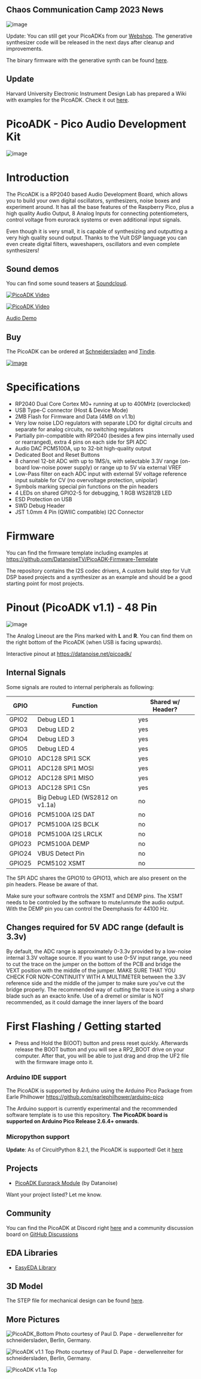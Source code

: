 ## Chaos Communication Camp 2023 News
![image](https://github.com/DatanoiseTV/PicoADK-Hardware/assets/6614616/30dfcad6-0982-495d-9aab-b6aa91c250c4)

Update: You can still get your PicoADKs from our [Webshop](https://shop.datanoise.org).
The generative synthesizer code will be released in the next days after cleanup and improvements.

The binary firmware with the generative synth can be found [here](https://drive.google.com/drive/folders/1Jn0zohJbr8nEFEMbxhBMfcaeF9Sd0cPG?usp=drive_link).

## Update

Harvard University Electronic Instrument Design Lab has prepared a Wiki with examples for the PicoADK.
Check it out [here](https://wiki.harvard.edu/confluence/display/ESHOP/PicoADK).

# PicoADK - Pico Audio Development Kit

![image](https://user-images.githubusercontent.com/6614616/221370659-aa833624-9984-4085-a3ed-c0e76640e920.png)

# Introduction
The PicoADK is a RP2040 based Audio Development Board, which allows you to build your own digital oscillators, synthesizers, noise boxes and experiment around. It has all the base features of the Raspberry Pico, plus a high quality Audio Output, 8 Analog Inputs for connecting potentiometers, control voltage from eurorack systems or even additional input signals.

Even though it is very small, it is capable of synthesizing and outputting a very high quality sound output.
Thanks to the Vult DSP language you can even create digital filters, waveshapers, oscillators and even complete synthesizers!

## Sound demos

You can find some sound teasers at [Soundcloud](https://soundcloud.com/datanoisebln).

[![PicoADK Video](http://img.youtube.com/vi/Of5W7NF73aU/0.jpg)](http://www.youtube.com/watch?v=Of5W7NF73aU "PicoADK Video")


[![PicoADK Video](http://img.youtube.com/vi/cAB-Xt0ou-U/0.jpg)]([http://www.youtube.com/watch?v=cAB-Xt0ou-U](https://www.instagram.com/p/Cpf4ViBDxPq/) "PicoADK Video")

[Audio Demo](https://www.instagram.com/p/Cpf4ViBDxPq/)

## Buy

The PicoADK can be ordered at [Schneidersladen](https://schneidersladen.de/de/datanoise-picoadk) and [Tindie](https://www.tindie.com/products/datanoisetv/picoadk-pico-audio-development-kit/).

[![image](https://user-images.githubusercontent.com/6614616/208098584-522e602e-c4b3-4fa6-95e5-9adad6390e22.png)](https://www.tindie.com/products/datanoisetv/picoadk-pico-audio-development-kit/)


# Specifications
* RP2040 Dual Core Cortex M0+ running at up to 400MHz (overclocked)
* USB Type-C connector (Host & Device Mode)
* 2MB Flash for Firmware and Data (4MB on v1.1b)
* Very low noise LDO regulators with separate LDO for digital circuits and separate for analog circuits, no switching regulators
* Partially pin-compatible with RP2040 (besides a few pins internally used or rearranged), extra 4 pins on each side for SPI ADC
* Audio DAC PCM5100A, up to 32-bit high-quality output
* Dedicated Boot and Reset Buttons
* 8 channel 12-bit ADC with up to 1MS/s, with selectable 3.3V range (on-board low-noise power supply) or range up to 5V via external VREF
* Low-Pass filter on each ADC input with external 5V voltage reference input suitable for CV (no overvoltage protection, unipolar)
* Symbols marking special pin functions on the pin headers
* 4 LEDs on shared GPIO2-5 for debugging, 1 RGB WS2812B LED
* ESD Protection on USB
* SWD Debug Header
* JST 1.0mm 4 Pin (QWIIC compatible) I2C Connector

# Firmware

You can find the firmware template including examples at https://github.com/DatanoiseTV/PicoADK-Firmware-Template

The repository contains the I2S codec drivers, A custom build step for Vult DSP based projects and a synthesizer as an example and should be a good starting point for most projects.

# Pinout (PicoADK v1.1) - 48 Pin

![image](https://user-images.githubusercontent.com/6614616/198907086-aaeb9831-ceb2-4acc-8242-45671ba2a3fd.png)

The Analog Lineout are the Pins marked with **L** and **R**. You can find them on the right bottom
of the PicoADK (when USB is facing upwards).

Interactive pinout at https://datanoise.net/picoadk/

## Internal Signals

Some signals are routed to internal peripherals as following:

| GPIO          | Function              | Shared w/ Header?   |
| ------------- | --------------------- | ------------------- |
| GPIO2         | Debug LED 1           | yes                 |
| GPIO3         | Debug LED 2           | yes                 |
| GPIO4         | Debug LED 3           | yes                 |
| GPIO5         | Debug LED 4           | yes                 |
| GPIO10        | ADC128 SPI1 SCK       | yes                 |
| GPIO11        | ADC128 SPI1 MOSI      | yes                 |
| GPIO12        | ADC128 SPI1 MISO      | yes                 |
| GPIO13        | ADC128 SPI1 CSn       | yes                 |
| GPIO15        | Big Debug LED (WS2812 on v1.1a) | no                  |
| GPIO16        | PCM5100A I2S DAT      | no                  |
| GPIO17        | PCM5100A I2S BCLK     | no                  |
| GPIO18        | PCM5100A I2S LRCLK    | no                  |
| GPIO23        | PCM5100A DEMP         | no                  |
| GPIO24        | VBUS Detect Pin       | no                  |
| GPIO25        | PCM5102 XSMT          | no                  |


The SPI ADC shares the GPIO10 to GPIO13, which are also present on the pin headers. Please be aware of that.

Make sure your software controls the XSMT and DEMP pins. The XSMT needs to be controled by the software to mute/unmute the audio output.
With the DEMP pin you can control the Deemphasis for 44100 Hz.

## Changes required for 5V ADC range (default is 3.3v)

By default, the ADC range is approximately 0-3.3v provided by a low-noise internal 3.3V voltage source.
If you want to use 0-5V input range, you need to cut the trace on the jumper on the bottom of the PCB and bridge the VEXT position with the middle of the jumper. MAKE SURE THAT YOU CHECK FOR NON-CONTINUITY WITH A MULTIMETER between the 3.3V reference side and the middle of the jumper to make sure you've cut the bridge properly. The recommended way of cutting the trace is using a sharp blade such as an exacto knife. Use of a dremel or similar is NOT recommended, as it could damage the inner layers of the board

# First Flashing / Getting started

* Press and Hold the B(OOT) button and press reset quickly. Afterwards release the BOOT button and you will see a RP2_BOOT drive on your computer. After that, you will be able to just drag and drop the UF2 file with the firmware image onto it.

### Arduino IDE support

The PicoADK is supported by Arduino using the Arduino Pico Package from Earle Philhower
https://github.com/earlephilhower/arduino-pico

The Arduino support is currently experimental and the recommended software template is to use this repository.
**The PicoADK board is supported on Arduino Pico Release 2.6.4+ onwards**.

### Micropython support

**Update**: As of CircuitPython 8.2.1, the PicoADK is supported! Get it [here](https://github.com/adafruit/circuitpython/releases)

## Projects
* [PicoADK Eurorack Module](https://github.com/DatanoiseTV/PicoADK-Eurorack-Module) (by Datanoise)

Want your project listed? Let me know.

## Community

You can find the PicoADK at Discord right [here](https://discord.gg/BsHUEdStMt) and a community discussion board on [GitHub Discussions](https://github.com/DatanoiseTV/PicoADK-Hardware/discussions)

## EDA Libraries
* [EasyEDA Library](https://u.easyeda.com/search?wd=picoadk&indextype=components)

## 3D Model

The STEP file for mechanical design can be found [here](https://github.com/DatanoiseTV/PicoADK-Hardware/blob/main/PicoADK_3D.step?raw=true).

## More Pictures

![PicoADK_Bottom](https://user-images.githubusercontent.com/6614616/204331016-972bd326-9c70-4fef-a129-4217e2f7a2fe.jpg)
Photo courtesy of Paul D. Pape - derwellenreiter for schneidersladen, Berlin, Germany. 

![PicoADK v1.1 Top](https://user-images.githubusercontent.com/6614616/204331022-7a1bd446-c71a-40a0-b4f4-a88dd94fb2c9.jpg)
Photo courtesy of Paul D. Pape - derwellenreiter for schneidersladen, Berlin, Germany. 

![PicoADK v1.1a Top](https://user-images.githubusercontent.com/6614616/208942839-973d7aec-1588-49ae-b695-3c5a1ed805d5.jpg)

